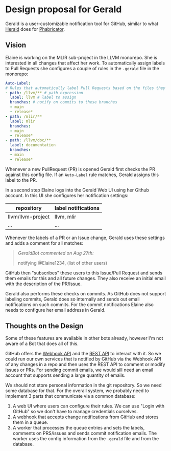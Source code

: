 # Design proposal for Gerald

Gerald is a user-customizable notification tool for GitHub, similar to what
[Herald](https://secure.phabricator.com/book/phabricator/article/herald/) does
for [Phabricator](https://www.phacility.com/phabricator/).

## Vision

Elaine is working on the MLIR sub-project in the LLVM monorepo. She is
interested in all changes that affect her work. To automatically assign labels
to Pull Requests she configures a couple of rules in the `.gerald` file in the monorepo:

```yaml
Auto-Label:
# Rules that automatically label Pull Requests based on the files they modify
- path: /llvm/** # path expression 
  label: llvm # label to assign
  branches: # notify on commits to these branches 
  - main
  - release*
- path: /mlir/**
  label: mlir
  branches:
  - main
  - release*
- path: /llvm/doc/**
  label: documentation
  branches:
  - main
  - release*  
```

Whenever a new PullRequest (PR) is opened Gerald first checks the PR
against this config file. If an `Auto-Label` rule matches, Gerald assigns this
label to the PR.

In a second step Elaine logs into the Gerald Web UI using her Github account. In
this UI she configures her notification settings:

| repository | label notifications |
|------------|---------------------|
| llvm/llvm-project | llvm, mlir |
| ... | ...|

Whenever the labels of a PR or an Issue change, Gerald uses these settings and
adds a comment for all matches:

> *GeraldBot commented on Aug 27th:*
>
> notifying @Elaine1234, (list of other users)

GitHub then "subscribes" these users to this Issue/Pull Request and sends them
emails for this and all future changes. They also receive an initial email with
the description of the PR/Issue.

Gerald also performs these checks on commits. As GitHub does not support
labeling commits, Gerald does so internally and sends out email notifications on
such commits. For the commit notifications Elaine also needs to configure her
email address in Gerald.

## Thoughts on the Design

Some of these features are available in other bots already, however I'm not
aware of a Bot that does all of this.

GitHub offers the
[Webhook
API](https://docs.github.com/en/developers/webhooks-and-events/webhooks)
and the [REST API](https://docs.github.com/en/rest) to interact with it. So we
could run our own services that is notified by GitHub via the Webhook API of any
changes in a repo and then uses the REST API to comment or modify Issues or PRs.
For sending commit emails, we would sill need an email account that supports
sending a large quantity of emails.

We should not store personal information in the git repository. So we need some
database for that. For the overall system, we probably need to implement 3 parts
that communicate via a common database:

1. A web UI where users can configure their rules. We can use "Login with
   GitHub" so we don't have to manage credentials ourselves.
1. A webhook that accepts change notifications from GitHub and stores them in a
   queue.
1. A worker that processes the queue entries and sets the labels, comments on
   PRS/issues and sends commit notification emails. The worker uses the config
   information from the `.gerald` file and from the database.
